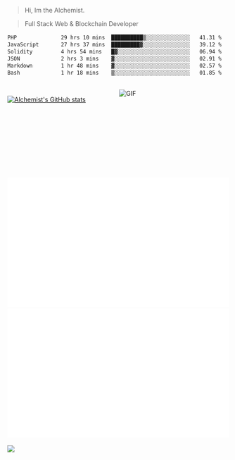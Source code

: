 > Hi, Im the Alchemist.

> Full Stack Web & Blockchain Developer


<!--START_SECTION:waka-->

```text
PHP              29 hrs 10 mins  ██████████▒░░░░░░░░░░░░░░   41.31 %
JavaScript       27 hrs 37 mins  █████████▓░░░░░░░░░░░░░░░   39.12 %
Solidity         4 hrs 54 mins   █▓░░░░░░░░░░░░░░░░░░░░░░░   06.94 %
JSON             2 hrs 3 mins    ▓░░░░░░░░░░░░░░░░░░░░░░░░   02.91 %
Markdown         1 hr 48 mins    ▓░░░░░░░░░░░░░░░░░░░░░░░░   02.57 %
Bash             1 hr 18 mins    ▒░░░░░░░░░░░░░░░░░░░░░░░░   01.85 %
```

<!--END_SECTION:waka-->


<br />

<img align="right" alt="GIF" src="https://user-images.githubusercontent.com/5355808/139111924-210cc6fa-9fb1-4dac-929d-6324a5836a92.gif" width="250" height="200" />

[![Alchemist's GitHub stats](https://github-readme-stats.vercel.app/api?username=DrMaxis&show_icons=true&theme=outrun&count_private=true)](#)

![](https://raw.githubusercontent.com/DrMaxis/github-stats-transparent/output/generated/overview.svg)
![](https://raw.githubusercontent.com/DrMaxis/github-stats-transparent/output/generated/languages.svg)

 
<a href="https://count.getloli.com/"><img src="https://count.getloli.com/get/@:maxis-the-alchemist?theme=rule34"></a>
<!-- https://count.getloli.com/get/@alchemist?theme=rule34 -->
<br>



